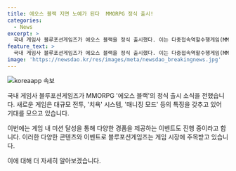 ```yaml
---
title: 에오스 블랙 지면 노예가 된다  MMORPG 정식 출시!
categories:
  - News
excerpt: >
  국내 게임사 블루포션게임즈가 에오스 블랙을 정식 출시했다. 이는 다중접속역할수행게임(MMORPG)으로, 대규모 전투와 치욕 시스템이 주요 콘텐츠이다. 또한 매니징 모드와 친화적인 BM(수익모델)을 특징으로 하며, 출시를 기념해 다양한 경품을 제공할 예정이다. 해당 게임은 이용자들에게 현실에서의 경험을 제공하기 위해 노력하고 있다.
feature_text: >
  국내 게임사 블루포션게임즈가 에오스 블랙을 정식 출시했다. 이는 다중접속역할수행게임(MMORPG)으로, 대규모 전투와 치욕 시스템이 주요 콘텐츠이다. 또한 매니징 모드와 친화적인 BM(수익모델)을 특징으로 하며, 출시를 기념해 다양한 경품을 제공할 예정이다. 해당 게임은 이용자들에게 현실에서의 경험을 제공하기 위해 노력하고 있다.
image: 'https://newsdao.kr/res/images/meta/newsdao_breakingnews.jpg'
---
```


<p><img src="https://newsdao.kr/res/images/meta/newsdao_breakingnews.jpg" alt="koreaapp 속보" /></p>

<p>국내 게임사 블루포션게임즈가 MMORPG '에오스 블랙'의 정식 출시 소식을 전했습니다. 새로운 게임은 대규모 전투, '치욕' 시스템, '매니징 모드' 등의 특징을 갖추고 있어 기대를 모으고 있습니다.</p>

<p>이번에는 게임 내 미션 달성을 통해 다양한 경품을 제공하는 이벤트도 진행 중이라고 합니다. 이러한 다양한 콘텐츠와 이벤트로 블루포션게임즈는 게임 시장에 주목받고 있습니다.</p>

<p>이에 대해 더 자세히 알아보겠습니다.</p>

